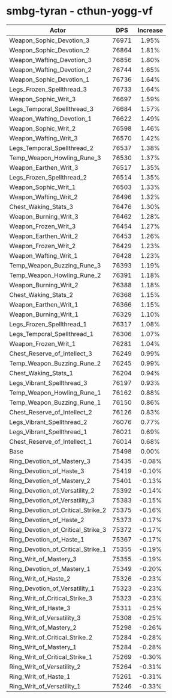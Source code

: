 # smbg-tyran - cthun-yogg-vf
| Actor | DPS | Increase |
|---|:---:|:---:|
|Weapon_Sophic_Devotion_3|76971|1.95%|
|Weapon_Sophic_Devotion_2|76864|1.81%|
|Weapon_Wafting_Devotion_3|76856|1.80%|
|Weapon_Wafting_Devotion_2|76744|1.65%|
|Weapon_Sophic_Devotion_1|76736|1.64%|
|Legs_Frozen_Spellthread_3|76733|1.64%|
|Weapon_Sophic_Writ_3|76697|1.59%|
|Legs_Temporal_Spellthread_3|76684|1.57%|
|Weapon_Wafting_Devotion_1|76622|1.49%|
|Weapon_Sophic_Writ_2|76598|1.46%|
|Weapon_Wafting_Writ_3|76570|1.42%|
|Legs_Temporal_Spellthread_2|76537|1.38%|
|Temp_Weapon_Howling_Rune_3|76530|1.37%|
|Weapon_Earthen_Writ_3|76517|1.35%|
|Legs_Frozen_Spellthread_2|76514|1.35%|
|Weapon_Sophic_Writ_1|76503|1.33%|
|Weapon_Wafting_Writ_2|76496|1.32%|
|Chest_Waking_Stats_3|76476|1.30%|
|Weapon_Burning_Writ_3|76462|1.28%|
|Weapon_Frozen_Writ_3|76454|1.27%|
|Weapon_Earthen_Writ_2|76453|1.26%|
|Weapon_Frozen_Writ_2|76429|1.23%|
|Weapon_Wafting_Writ_1|76428|1.23%|
|Temp_Weapon_Buzzing_Rune_3|76393|1.19%|
|Temp_Weapon_Howling_Rune_2|76391|1.18%|
|Weapon_Burning_Writ_2|76388|1.18%|
|Chest_Waking_Stats_2|76368|1.15%|
|Weapon_Earthen_Writ_1|76366|1.15%|
|Weapon_Burning_Writ_1|76329|1.10%|
|Legs_Frozen_Spellthread_1|76317|1.08%|
|Legs_Temporal_Spellthread_1|76306|1.07%|
|Weapon_Frozen_Writ_1|76281|1.04%|
|Chest_Reserve_of_Intellect_3|76249|0.99%|
|Temp_Weapon_Buzzing_Rune_2|76245|0.99%|
|Chest_Waking_Stats_1|76204|0.94%|
|Legs_Vibrant_Spellthread_3|76197|0.93%|
|Temp_Weapon_Howling_Rune_1|76162|0.88%|
|Temp_Weapon_Buzzing_Rune_1|76150|0.86%|
|Chest_Reserve_of_Intellect_2|76126|0.83%|
|Legs_Vibrant_Spellthread_2|76076|0.77%|
|Legs_Vibrant_Spellthread_1|76021|0.69%|
|Chest_Reserve_of_Intellect_1|76014|0.68%|
|Base|75498|0.00%|
|Ring_Devotion_of_Mastery_3|75435|-0.08%|
|Ring_Devotion_of_Haste_3|75419|-0.10%|
|Ring_Devotion_of_Mastery_2|75401|-0.13%|
|Ring_Devotion_of_Versatility_2|75392|-0.14%|
|Ring_Devotion_of_Versatility_3|75383|-0.15%|
|Ring_Devotion_of_Critical_Strike_2|75375|-0.16%|
|Ring_Devotion_of_Haste_2|75373|-0.17%|
|Ring_Devotion_of_Critical_Strike_3|75372|-0.17%|
|Ring_Devotion_of_Haste_1|75367|-0.17%|
|Ring_Devotion_of_Critical_Strike_1|75355|-0.19%|
|Ring_Writ_of_Mastery_3|75355|-0.19%|
|Ring_Devotion_of_Mastery_1|75349|-0.20%|
|Ring_Writ_of_Haste_2|75326|-0.23%|
|Ring_Devotion_of_Versatility_1|75323|-0.23%|
|Ring_Writ_of_Critical_Strike_3|75323|-0.23%|
|Ring_Writ_of_Haste_3|75311|-0.25%|
|Ring_Writ_of_Versatility_3|75308|-0.25%|
|Ring_Writ_of_Mastery_2|75298|-0.26%|
|Ring_Writ_of_Critical_Strike_2|75284|-0.28%|
|Ring_Writ_of_Mastery_1|75284|-0.28%|
|Ring_Writ_of_Critical_Strike_1|75269|-0.30%|
|Ring_Writ_of_Versatility_2|75264|-0.31%|
|Ring_Writ_of_Haste_1|75261|-0.31%|
|Ring_Writ_of_Versatility_1|75246|-0.33%|
